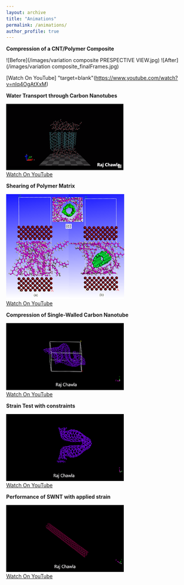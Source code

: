 ```yaml
---
layout: archive
title: "Animations"
permalink: /animations/
author_profile: true
---
```

**Compression of a CNT/Polymer Composite**

![Before](/images/variation composite PRESPECTIVE VIEW.jpg) ![After](/images/variation composite_finalFrames.jpg)

[Watch On YouTube] "target=blank"(https://www.youtube.com/watch?v=nlq4OgAtXxM)

**Water Transport through Carbon Nanotubes**   

![Atomistic Model](/images/water.png)            
[Watch On YouTube](https://www.youtube.com/watch?v=8WWSAHZXQ4s&t=14s)

**Shearing of Polymer Matrix**   

![Atomistic Model](/images/layer3.png)            
[Watch On YouTube](https://www.youtube.com/watch?v=jrx0qbBkBKo)

**Compression of Single-Walled Carbon Nanotube**

![Atomistic Model](/images/deform.png)            
[Watch On YouTube](https://www.youtube.com/watch?v=VcdsdEBQ9mQ&list=PL6RlDm_oCECFI8fXLTNb6Hscov9MnQT6l&index=4)

**Strain Test with constraints** 

![Atomistic Model](/images/deformpbc.png)            
[Watch On YouTube](https://www.youtube.com/watch?v=OOFO2h5IVRc&index=6&list=PL6RlDm_oCECFI8fXLTNb6Hscov9MnQT6l)

**Performance of SWNT with applied strain**

![Atomistic Model](/images/vibration.png)            
[Watch On YouTube](https://www.youtube.com/watch?v=oayyf3hE1Jo&list=PL6RlDm_oCECFI8fXLTNb6Hscov9MnQT6l&index=5)

